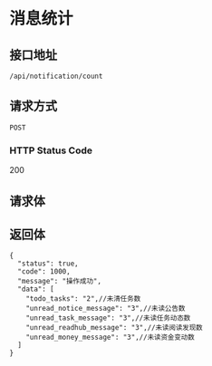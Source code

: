 # 消息统计

## 接口地址

`/api/notification/count`

## 请求方式

`POST`

### HTTP Status Code

200

## 请求体


## 返回体

```json5
{
  "status": true,
  "code": 1000,
  "message": "操作成功",
  "data": [
    "todo_tasks": "2",//未清任务数
    "unread_notice_message": "3",//未读公告数
    "unread_task_message": "3",//未读任务动态数
    "unread_readhub_message": "3",//未读阅读发现数
    "unread_money_message": "3",//未读资金变动数
  ]
}
``` 
